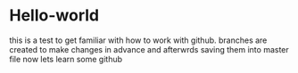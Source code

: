 # Hello-world

this is a test to get familiar with how to work with github.
branches are created to make changes in advance and afterwrds saving them into master file
now lets learn some github
